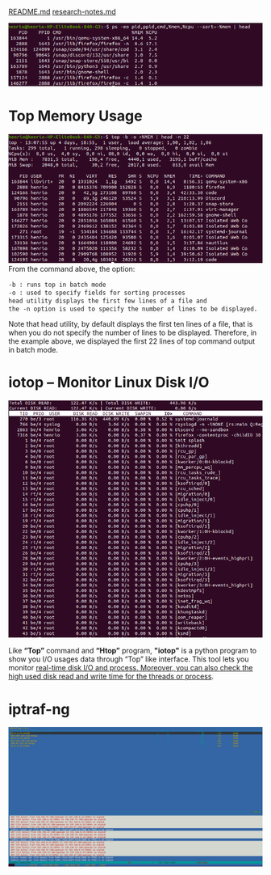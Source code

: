 [README.md](README.md#sub-section)
[research-notes.md](research-notes.md#sub-section)


![This is an image](/assets/images/ps.png)

# Top Memory Usage

![This is an image](/assets/images/top-HP-henri.png)
From the command above, the option:

    -b : runs top in batch mode
    -o : used to specify fields for sorting processes
    head utility displays the first few lines of a file and
    the -n option is used to specify the number of lines to be displayed.

Note that head utility, by default displays the first ten lines of a file, that is when you do not specify the number of lines to be displayed. Therefore, in the example above, we displayed the first 22 lines of top command output in batch mode.

# iotop – Monitor Linux Disk I/O

![This is an image](/assets/images/iotop.png)

Like <b>“Top”</b> command and <b>“Htop”</b> program, <b>"iotop"</b> is a python program to show you I/O usages data through “Top” like interface. This tool lets you monitor <u>real-time disk I/O and process. Moreover, you can also check the high used disk read and write time for the threads or process</u>.

# iptraf-ng

![This is an image](/assets/images/iptraf-ng.png)

